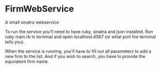 # FirmWebService
A small sinatra webservice

To run the service you'll need to have ruby, sinatra and json installed.
Run ruby main.rb in terminal and open localhost:4567 (or what port the terminal tells you).

When the service is running, you'll have to fill out all parameters to add a new firm to the list.
And if you wish to search, you have to provide the equvialent firm name.
